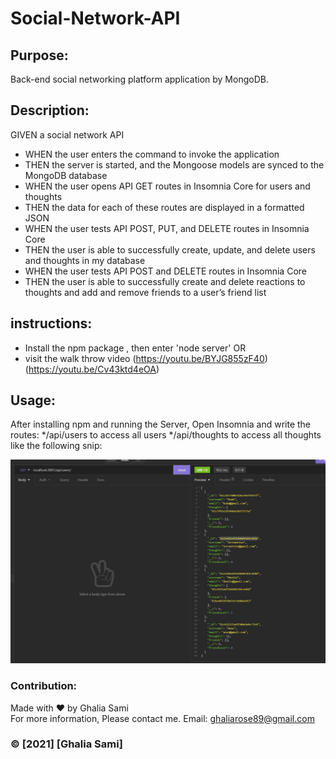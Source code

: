 # Social-Network-API

## Purpose:
Back-end social networking platform application by MongoDB.

## Description:
GIVEN a social network API
* WHEN the user enters the command to invoke the application
* THEN the server is started, and the Mongoose models are synced to the MongoDB database
* WHEN the user opens API GET routes in Insomnia Core for users and thoughts
* THEN the data for each of these routes are displayed in a formatted JSON
* WHEN the user tests API POST, PUT, and DELETE routes in Insomnia Core
* THEN  the user is able to successfully create, update, and delete users and thoughts in my database
* WHEN  the user tests API POST and DELETE routes in Insomnia Core
* THEN  the user is able to successfully create and delete reactions to thoughts and add and remove friends to a user’s friend list

## instructions: 

* Install the npm package , then enter 'node server' OR
* visit the walk throw video (https://youtu.be/BYJG855zF40)</br>(https://youtu.be/Cv43ktd4eOA)

## Usage:
After installing npm and running the Server, Open Insomnia and write the routes:
*/api/users to access all users
*/api/thoughts to access all thoughts
like the following snip:

![snip](assets/api.jpg)

### Contribution:
Made with ❤️️ by Ghalia Sami </br>
For more information, Please contact me.
Email: ghaliarose89@gmail.com

### ©️ [2021] [Ghalia Sami]
